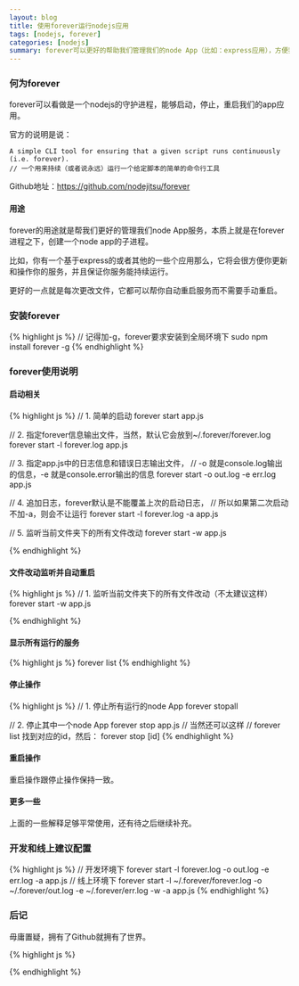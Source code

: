 ```yaml
---
layout: blog
title: 使用forever运行nodejs应用
tags: [nodejs, forever]
categories: [nodejs]
summary: forever可以更好的帮助我们管理我们的node App（比如：express应用），方便我们的开发
---
```

### 何为forever
forever可以看做是一个nodejs的守护进程，能够启动，停止，重启我们的app应用。

官方的说明是说：

    A simple CLI tool for ensuring that a given script runs continuously (i.e. forever).
    // 一个用来持续（或者说永远）运行一个给定脚本的简单的命令行工具

Github地址：<https://github.com/nodejitsu/forever>

#### 用途
forever的用途就是帮我们更好的管理我们node App服务，本质上就是在forever进程之下，创建一个node app的子进程。

比如，你有一个基于express的或者其他的一些个应用那么，它将会很方便你更新和操作你的服务，并且保证你服务能持续运行。

更好的一点就是每次更改文件，它都可以帮你自动重启服务而不需要手动重启。

### 安装forever
{% highlight js %}
// 记得加-g，forever要求安装到全局环境下
sudo npm install forever -g
{% endhighlight %}

### forever使用说明

#### 启动相关
{% highlight js %}
// 1. 简单的启动
forever start app.js

// 2. 指定forever信息输出文件，当然，默认它会放到~/.forever/forever.log
forever start -l forever.log app.js

// 3. 指定app.js中的日志信息和错误日志输出文件，
//  -o 就是console.log输出的信息，-e 就是console.error输出的信息
forever start -o out.log -e err.log app.js

// 4. 追加日志，forever默认是不能覆盖上次的启动日志，
//  所以如果第二次启动不加-a，则会不让运行
forever start -l forever.log -a app.js

// 5. 监听当前文件夹下的所有文件改动
forever start -w app.js

{% endhighlight %}

#### 文件改动监听并自动重启

{% highlight js %}
// 1. 监听当前文件夹下的所有文件改动（不太建议这样）
forever start -w app.js

{% endhighlight %}

#### 显示所有运行的服务

{% highlight js %}
forever list
{% endhighlight %}


#### 停止操作

{% highlight js %}
// 1. 停止所有运行的node App
forever stopall

// 2. 停止其中一个node App
forever stop app.js
// 当然还可以这样
// forever list 找到对应的id，然后：
forever stop [id]
{% endhighlight %}

#### 重启操作
重启操作跟停止操作保持一致。

#### 更多一些
上面的一些解释足够平常使用，还有待之后继续补充。

### 开发和线上建议配置

{% highlight js %}
// 开发环境下
forever start -l forever.log -o out.log -e err.log -a app.js
// 线上环境下
forever start -l ~/.forever/forever.log -o ~/.forever/out.log -e ~/.forever/err.log -w -a app.js
{% endhighlight %}

### 后记

毋庸置疑，拥有了Github就拥有了世界。

{% highlight js %}

{% endhighlight %}
